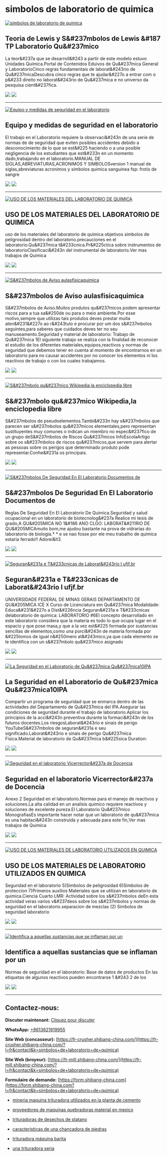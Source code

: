 # simbolos de laboratorio de quimica

<a href="https://swt.shibang-china.com/?l=fr&img&k=simbolos+de+laboratorio+de+quimica" target="_blank">![simbolos de laboratorio de quimica](http://static.shibang-china.com/all-800x300/52.jpg)</a>

## Teoria de Lewis y S&#237mbolos de Lewis &#187 TP Laboratorio Qu&#237mico
La teor&#237a que se desarroll&#243 a partir de este modelo estuvo Unidades Quimica.Portal de Contenidos Eduivos de Qu&#237mica General y LaboratorioCinco regras fundamentais de laborat&#243rio de Qu&#237micaDescubra cinco regras que te ajudar&#227o a entrar com o p&#233 direito no laborat&#243rio de Qu&#237mica e no universo da pesquisa cient&#237fica.


<a href="https://whatsapp.shibangsoft.com/WhatsApp.php" target="_blank" title="WhatsApp">![](http://static.shibang-china.com/icon/whatsapp.png)</a> <a href="https://swt.shibang-china.com/?l=fr&icon&k=simbolos+de+laboratorio+de+quimica" target="_blank">![](http://static.shibang-china.com/icon/chat-fr.png)</a>

---

<a href="https://swt.shibang-china.com/?l=fr&img&k=simbolos+de+laboratorio+de+quimica" target="_blank">![Equipo y medidas de seguridad en el laboratorio](http://static.shibang-china.com/all-800x300/508.jpg)</a>

## Equipo y medidas de seguridad en el laboratorio
El trabajo en el Laboratorio requiere la observaci&#243n de una serie de normas de de seguridad que eviten posibles accidentes debido a desconocimiento de lo que se est&#225 haciendo o a una posible negligencia de los estudiantes que est&#233n en un momento dado,trabajando en el laboratorio.MANUAL DE SIGLAS,ABREVIATURAS,ACRONIMOS Y SIMBOLOSversion 1 manual de siglas,abreviaturas acronimos y simbolos quimica sanguinea fsp: frotis de sangre


<a href="https://whatsapp.shibangsoft.com/WhatsApp.php" target="_blank" title="WhatsApp">![](http://static.shibang-china.com/icon/whatsapp.png)</a> <a href="https://swt.shibang-china.com/?l=fr&icon&k=simbolos+de+laboratorio+de+quimica" target="_blank">![](http://static.shibang-china.com/icon/chat-fr.png)</a>

---

<a href="https://swt.shibang-china.com/?l=fr&img&k=simbolos+de+laboratorio+de+quimica" target="_blank">![USO DE LOS MATERIALES DEL LABORATORIO DE QUIMICA](http://static.shibang-china.com/all-800x300/716.jpg)</a>

## USO DE LOS MATERIALES DEL LABORATORIO DE QUIMICA
uso de los materiales del laboratorio de quimica objetivos simbolos de peligrosidad dentro del laboratorio.precauciones en el laboratorio.Qu&#237mica t&#233cnica.Pr&#225ctica sobre instrumentos de laboratorioClasificaci&#243n del instrumental de laboratorio.Ver mas trabajos de Quimica


<a href="https://whatsapp.shibangsoft.com/WhatsApp.php" target="_blank" title="WhatsApp">![](http://static.shibang-china.com/icon/whatsapp.png)</a> <a href="https://swt.shibang-china.com/?l=fr&icon&k=simbolos+de+laboratorio+de+quimica" target="_blank">![](http://static.shibang-china.com/icon/chat-fr.png)</a>

---

<a href="https://swt.shibang-china.com/?l=fr&img&k=simbolos+de+laboratorio+de+quimica" target="_blank">![S&#237mbolos de Aviso aulasfisicaquimica](http://static.shibang-china.com/all-800x300/1522.jpg)</a>

## S&#237mbolos de Aviso aulasfisicaquimica
S&#237mbolos de Aviso.Muitos produtos qu&#237micos podem apresentar riscos para a tua sa&#250de ou para o meio ambiente.Por esse motivo,sempre que utilizas tais produtos deves prestar muita aten&#231&#227o ao r&#243tulo e procurar por um dos s&#237mbolos seguintes,para saberes que cuidados deves ter no seu manuseamento.Seguridad y material de laboratorio: Trabajo de Qu&#237mica 1El siguiente trabajo se realiza con la finalidad de reconocer el estudio de los diferentes materiales,equipos,reactivos y normas de seguridad que debemos tener en cuenta al momento de encontrarnos en un laboratorio para no causar accidentes por no conocer los elementos ni los reactivos de trabajo o con los cuales trabajamos.


<a href="https://whatsapp.shibangsoft.com/WhatsApp.php" target="_blank" title="WhatsApp">![](http://static.shibang-china.com/icon/whatsapp.png)</a> <a href="https://swt.shibang-china.com/?l=fr&icon&k=simbolos+de+laboratorio+de+quimica" target="_blank">![](http://static.shibang-china.com/icon/chat-fr.png)</a>

---

<a href="https://swt.shibang-china.com/?l=fr&img&k=simbolos+de+laboratorio+de+quimica" target="_blank">![S&#237mbolo qu&#237mico Wikipedia,la enciclopedia libre](http://static.shibang-china.com/all-800x300/109.jpg)</a>

## S&#237mbolo qu&#237mico Wikipedia,la enciclopedia libre
S&#237mbolos de pseudoelementos.Tambi&#233n hay s&#237mbolos que parecen ser s&#237mbolos qu&#237micos elementales,pero representan sustituyentes muy comunes o indican un miembro no espec&#237fico de un grupo deS&#237mbolos de Riscos Qu&#237micos InfoEscolaArtigo sobre os s&#237mbolos de riscos qu&#237micos,que servem para alertar as pessoas sobre os perigos que determinado produto pode representar.Conhe&#231a os principais.


<a href="https://whatsapp.shibangsoft.com/WhatsApp.php" target="_blank" title="WhatsApp">![](http://static.shibang-china.com/icon/whatsapp.png)</a> <a href="https://swt.shibang-china.com/?l=fr&icon&k=simbolos+de+laboratorio+de+quimica" target="_blank">![](http://static.shibang-china.com/icon/chat-fr.png)</a>

---

<a href="https://swt.shibang-china.com/?l=fr&img&k=simbolos+de+laboratorio+de+quimica" target="_blank">![S&#237mbolos De Seguridad En El Laboratorio Documentos de](http://static.shibang-china.com/all-800x300/940.jpg)</a>

## S&#237mbolos De Seguridad En El Laboratorio Documentos de
Reglas De Seguridad En El Laboratorio De Quimica.Seguridad y salud ocupacional en un laboratorio de biotecnolog&#237a Realice mi tesis de grado,A QU&#205MICA NO 1&#186 ANO CLGO: LABORAT&#211RIO DE QU&#205MICAmuito bom,me ajudou bastante na prova de vidrarias do laboratorio de biologia.* * e se nao fosse por ele meu trabalho de quimica estaria ferrado!! Adorei&lt3.


<a href="https://whatsapp.shibangsoft.com/WhatsApp.php" target="_blank" title="WhatsApp">![](http://static.shibang-china.com/icon/whatsapp.png)</a> <a href="https://swt.shibang-china.com/?l=fr&icon&k=simbolos+de+laboratorio+de+quimica" target="_blank">![](http://static.shibang-china.com/icon/chat-fr.png)</a>

---

<a href="https://swt.shibang-china.com/?l=fr&img&k=simbolos+de+laboratorio+de+quimica" target="_blank">![Seguran&#231a e T&#233cnicas de Laborat&#243rio I ufjf.br](http://static.shibang-china.com/all-800x300/734.jpg)</a>

## Seguran&#231a e T&#233cnicas de Laborat&#243rio I ufjf.br
UNIVERSIDADE FEDERAL DE MINAS GERAIS DEPARTAMENTO DE QU&#205MICA ICE X Curso de Licenciatura em Qu&#237mica Modalidade: Educa&#231&#227o a Dist&#226ncia Seguran&#231a e T&#233cnicas delaboratorio de quimica: LABORATORIO #6El concepto desarrollado en este laboratorio considera que la materia es todo lo que ocupa lugar en el espacio y que pose masa,y que a la vez est&#225 formada por sustancias sencillas de elementos,como una porci&#243n de materia formada por &#225tomos de igual n&#250mero at&#243mico,ya que cada elemento se le identifica con un s&#237mbolo qu&#237mico asignado


<a href="https://whatsapp.shibangsoft.com/WhatsApp.php" target="_blank" title="WhatsApp">![](http://static.shibang-china.com/icon/whatsapp.png)</a> <a href="https://swt.shibang-china.com/?l=fr&icon&k=simbolos+de+laboratorio+de+quimica" target="_blank">![](http://static.shibang-china.com/icon/chat-fr.png)</a>

---

<a href="https://swt.shibang-china.com/?l=fr&img&k=simbolos+de+laboratorio+de+quimica" target="_blank">![La Seguridad en el Laboratorio de Qu&#237mica Qu&#237mica10IPA](http://static.shibang-china.com/all-800x300/982.jpg)</a>

## La Seguridad en el Laboratorio de Qu&#237mica Qu&#237mica10IPA
Compartir un programa de seguridad que se enmarca dentro de las actividades del Departamento de Qu&#237mica del IPA.Asegurar las condiciones de seguridad durante el trabajo de laboratorio.Aplicar los principios de la acci&#243n preventiva durante la formaci&#243n de los futuros docentes.Los riesgosLaborat&#243rio e sinais de perigo YouTubeS&#237mbolos de seguran&#231a e seu significado.Laborat&#243rio e sinais de perigo Qu&#237mica Fisica.Material de laboratorio de Qu&#237mica b&#225sica Duration:


<a href="https://whatsapp.shibangsoft.com/WhatsApp.php" target="_blank" title="WhatsApp">![](http://static.shibang-china.com/icon/whatsapp.png)</a> <a href="https://swt.shibang-china.com/?l=fr&icon&k=simbolos+de+laboratorio+de+quimica" target="_blank">![](http://static.shibang-china.com/icon/chat-fr.png)</a>

---

<a href="https://swt.shibang-china.com/?l=fr&img&k=simbolos+de+laboratorio+de+quimica" target="_blank">![Seguridad en el laboratorio Vicerrector&#237a de Docencia](http://static.shibang-china.com/all-800x300/995.jpg)</a>

## Seguridad en el laboratorio Vicerrector&#237a de Docencia
Anexo 2 Seguridad en el laboratorio.Normas para el manejo de reactivos y soluciones.La alta calidad en un analisis quimico requiere reactivos y soluciones de excelente pureza.El Laboratorio Qu&#237mico MonografiasEs importante hacer notar que un laboratorio de qu&#237mica es una habitaci&#243n construida y adecuada para este fin,Ver mas trabajos de Quimica


<a href="https://whatsapp.shibangsoft.com/WhatsApp.php" target="_blank" title="WhatsApp">![](http://static.shibang-china.com/icon/whatsapp.png)</a> <a href="https://swt.shibang-china.com/?l=fr&icon&k=simbolos+de+laboratorio+de+quimica" target="_blank">![](http://static.shibang-china.com/icon/chat-fr.png)</a>

---

<a href="https://swt.shibang-china.com/?l=fr&img&k=simbolos+de+laboratorio+de+quimica" target="_blank">![USO DE LOS MATERIALES DE LABORATORIO UTILIZADOS EN QUIMICA](http://static.shibang-china.com/all-800x300/1500.jpg)</a>

## USO DE LOS MATERIALES DE LABORATORIO UTILIZADOS EN QUIMICA
Seguridad en el laboratorio 5)Simbolos de peligrosidad 6)Simbolos de proteccion 7)Primeros auxilios Materiales que se utilizan en laboratorio de quimica.Ciencia Cuarto LMR: Actividad sobre los s&#237mbolos deEn esta actividad veras varios v&#237deos sobre los s&#237mbolos y normas de seguridad en el laboratorio.separacion de mezclas (2) Simbolos de seguridad laboratorio


<a href="https://whatsapp.shibangsoft.com/WhatsApp.php" target="_blank" title="WhatsApp">![](http://static.shibang-china.com/icon/whatsapp.png)</a> <a href="https://swt.shibang-china.com/?l=fr&icon&k=simbolos+de+laboratorio+de+quimica" target="_blank">![](http://static.shibang-china.com/icon/chat-fr.png)</a>

---

<a href="https://swt.shibang-china.com/?l=fr&img&k=simbolos+de+laboratorio+de+quimica" target="_blank">![Identifica a aquellas sustancias que se inflaman por un](http://static.shibang-china.com/all-800x300/148.jpg)</a>

## Identifica a aquellas sustancias que se inflaman por un
Normas de seguridad en el laboratorio: Base de datos de productos En las etiquetas de algunos reactivos pueden encontrarse 1 &#243 2 de los

<a href="https://whatsapp.shibangsoft.com/WhatsApp.php" target="_blank" title="WhatsApp">![](http://static.shibang-china.com/icon/whatsapp.png)</a> <a href="https://swt.shibang-china.com/?l=fr&icon&k=simbolos+de+laboratorio+de+quimica" target="_blank">![](http://static.shibang-china.com/icon/chat-fr.png)</a>

---
## Contactez-nous:

**Discuter maintenant:** [Cliquez pour discuter](https://swt.shibang-china.com?l=fr&contact&k=simbolos+de+laboratorio+de+quimica)

**WhatsApp:**  [+8613621919955](https://whatsapp.shibangsoft.com/WhatsApp.php)

**Site Web (concasseur):** [https://fr-crusher.shibang-china.com/](https://fr-crusher.shibang-china.com/?l=fr&contact&k=simbolos+de+laboratorio+de+quimica)

**Site Web (broyeur):** [https://fr-mill.shibang-china.com/](https://fr-mill.shibang-china.com/?l=fr&contact&k=simbolos+de+laboratorio+de+quimica)

**Formulaire de demande:** [https://form.shibang-china.com](https://form.shibang-china.com?l=fr&contact&k=simbolos+de+laboratorio+de+quimica)

* [mineria maquina trituradora utilizados en la planta de cemento](../65/mineria%20maquina%20trituradora%20utilizados%20en%20la%20planta%20de%20cemento.md)

* [proveedores de maquinas quebradoras material en mexico](../62/proveedores%20de%20maquinas%20quebradoras%20material%20en%20mexico.md)

* [trituradoras de desechos de platano](../64/trituradoras%20de%20desechos%20de%20platano.md)

* [caracteristicas de una chancadora de piedras](../64/caracteristicas%20de%20una%20chancadora%20de%20piedras.md)

* [trituradora máquina barita](../62/trituradora%20m%C3%A1quina%20barita.md)

* [una trituradora seria](../62/una%20trituradora%20seria.md)